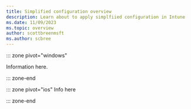 ```yaml
---
title: Simplified configuration overview
description: Learn about to apply simplfiied configuration in Intune
ms.date: 11/09/2023
ms.topic: overview
author: scottbreenmsft
ms.author: scbree
---
```


::: zone pivot="windows"

Information here.

::: zone-end

::: zone pivot="ios"
Info here

::: zone-end
